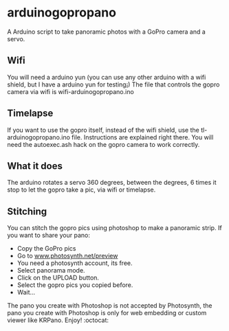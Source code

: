 arduinogopropano
================

A Arduino script to take panoramic photos with a GoPro camera and a servo.

Wifi
----

You will need a arduino yun (you can use any other arduino with a wifi shield, but I have a arduino yun for testing¡)
The file that controls the gopro camera via wifi is wifi-arduinogopropano.ino

Timelapse
---------

If you want to use the gopro itself, instead of the wifi shield, use the tl-arduinogopropano.ino file. Instructions are explained right there. You will need the autoexec.ash hack on the gopro camera to work correctly.


What it does
------------

The arduino rotates a servo 360 degrees, between the degrees, 6 times it stop to let the gopro take a pic, via wifi or timelapse.

Stitching
----------

You can stitch the gopro pics using photoshop to make a panoramic strip. If you want to share your pano:
* Copy the GoPro pics
* Go to www.photosynth.net/preview 
* You need a photosynth account, its free.
* Select panorama mode.
* Click on the UPLOAD button.
* Select the gopro pics you copied before.
* Wait...

The pano you create with Photoshop is not accepted by Photosynth, the pano you create with Photoshop is only for web embedding or custom viewer like KRPano.
Enjoy! :octocat:
